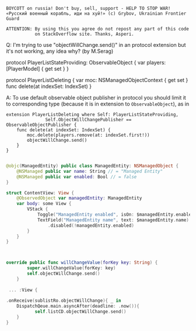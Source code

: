 ```
BOYCOTT on russia! Don't buy, sell, support - HELP TO STOP WAR!
«Русский военный корабль, иди на хуй!» (c) Grybov, Ukrainian Frontier Guard

ATTENTION: By using this you agree do not repost any part of this code
           on StackOverflow site. Thanks, Asperi.
```

Q: I'm trying to use "objectWillChange.send()" in an protocol extension but it's not working, any idea why? (by M.Serag)

protocol PlayerListStateProviding: ObservableObject {
    var players: [PlayerModel] { get set }
}

protocol PlayerListDeleting {
    var moc: NSManagedObjectContext { get set }
    func delete(at indexSet: IndexSet)
}

A: To use default observable object publisher in protocol you should limit it to corresponding type (because it is in extension to `ObservableObject`), as in

    extension PlayerListDeleting where Self: PlayerListStateProviding,  
                   Self.ObjectWillChangePublisher == ObservableObjectPublisher {
        func delete(at indexSet: IndexSet) {
            moc.delete(players.remove(at: indexSet.first!))
            objectWillChange.send()
        }
    }

```swift

@objc(ManagedEntity) public class ManagedEntity: NSManagedObject {
    @NSManaged public var name: String // = "Managed Entity"
    @NSManaged public var enabled: Bool // = false
}

struct ContentView: View {
    @ObservedObject var managedEntity: ManagedEntity
    var body: some View {
        VStack {
            Toggle("ManagedEntity enabled", isOn: $managedEntity.enabled)
            TextField("ManagedEntity name", text: $managedEntity.name)
                .disabled(!managedEntity.enabled)
        }
    }
}



override public func willChangeValue(forKey key: String) {
        super.willChangeValue(forKey: key)
        self.objectWillChange.send()
    }
    
 ... :View {   
    
.onReceive(sublistRo.objectWillChange){ _ in
    DispatchQeue.main.asyncAfter(deadline: .now()){
           self.listCD.objectWillChange.send()
    }
}

```

